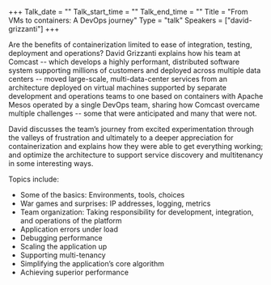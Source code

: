 +++
Talk_date = ""
Talk_start_time = ""
Talk_end_time = ""
Title = "From VMs to containers: A DevOps journey"
Type = "talk"
Speakers = ["david-grizzanti"]
+++

Are the benefits of containerization limited to ease of integration, testing, deployment and operations? David Grizzanti explains how his team at Comcast -- which develops a highly performant, distributed software system supporting millions of customers and deployed across multiple data centers -- moved large-scale, multi-data-center services from an architecture deployed on virtual machines supported by separate development and operations teams to one based on containers with Apache Mesos operated by a single DevOps team, sharing how Comcast overcame multiple challenges -- some that were anticipated and many that were not.

David discusses the team’s journey from excited experimentation through the valleys of frustration and ultimately to a deeper appreciation for containerization and explains how they were able to get everything working; and optimize the architecture to support service discovery and multitenancy in some interesting ways. 

Topics include:
- Some of the basics: Environments, tools, choices
- War games and surprises: IP addresses, logging, metrics
- Team organization: Taking responsibility for development, integration, and operations of the platform
- Application errors under load
- Debugging performance
- Scaling the application up
- Supporting multi-tenancy
- Simplifying the application’s core algorithm
- Achieving superior performance
